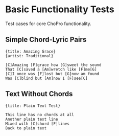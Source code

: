 # Basic Functionality Tests

Test cases for core ChoPro functionality.

## Simple Chord-Lyric Pairs
```chopro
{title: Amazing Grace}
{artist: Traditional}

[C]Amazing [F]grace how [G]sweet the sound
That [C]saved a [Am]wretch like [F]me[G]
[C]I once was [F]lost but [G]now am found
Was [C]blind but [Am]now I [F]see[C]
```

## Text Without Chords
```chopro
{title: Plain Text Test}

This line has no chords at all
Another plain text line
Mixed with [C]chord [F]lines
Back to plain text
```
